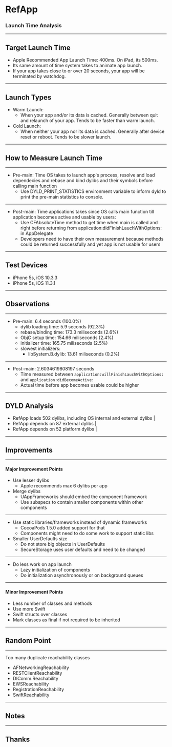 # RefApp

### Launch Time Analysis

---

## Target Launch Time

* Apple Recommended App Launch Time: 400ms. On iPad, its 500ms.
* Its same amount of time system takes to animate app launch.
* If your app takes close to or over 20 seconds, your app will be terminated by watchdog.

---

## Launch Types

* Warm Launch:
	* When your app and/or its data is cached.  Generally between quit and relaunch of your app. Tends to be faster than warm launch.
* Cold Launch:
	* When neither your app nor its data is cached. Generally after device reset or reboot. Tends to be slower launch.

---

## How to Measure Launch Time

---

* Pre-main: Time OS takes to launch app's process, resolve and load dependecies and rebase and bind dylibs and their symbols before calling main function
	* Use DYLD_PRINT_STATISTICS environment variable to inform dyld to print the pre-main statistics to console. 

---

* Post-main: Time applications takes since OS calls main function till application becomes active and usable by users:
	* Use CFAbsoluteTime method to get time when main is called and right before returning from application:didFinishLauchWithOptions: in AppDelegate
	* Developers need to have their own measurement because methods could be returned successfully and yet app is not usable for users 

---

## Test Devices

* iPhone 5s, iOS 10.3.3
* iPhone 5s, iOS 11.3.1

---

## Observations

---

* Pre-main: 6.4 seconds (100.0%)
	* dylib loading time: 5.9 seconds (92.3%)
	* rebase/binding time: 173.3 miliseconds (2.6%)
	* ObjC setup time: 154.66 miliseconds (2.4%)
	* initializer time: 165.75 miliseconds (2.5%)
	* slowest initializers: 
		* libSystem.B.dylib: 13.61 miliseconds (0.2%) 

---

* Post-main: 2.6034619808197 seconds
	* Time measured between `application:willFinishLauchWithOptions:` and `application:didBecomeActive:`
	* Actual time before app becomes usable could be higher 

---

## DYLD Analysis

* RefApp loads 502 dylibs, including OS internal and external dylibs |
* RefApp depends on 87 external dylibs |
* RefApp depends on 52 platform dylibs |

---

## Improvements

---

#### Major Improvement Points

* Use lesser dylibs 
  * Apple recommends max 6 dylibs per app
* Merge dylibs 
  * UAppFrameworks should embed the component framework
  * Use subspecs to contain smaller components within other components

---

* Use static libraries/frameworks instead of dynamic frameworks
  * CocoaPods 1.5.0 added support for that
  * Components might need to do some work to support static libs
* Smaller UserDefaults size
  * Do not store big objects in UserDefaults
  * SecureStorage uses user defaults and need to be changed

---


* Do less work on app launch
  * Lazy initialization of components
  * Do initialization asynchronously or on background queues

---

#### Minor Improvement Points

* Less number of classes and methods
* Use more Swift
* Swift structs over classes
* Mark classes as final if not required to be inherited

---

## Random Point

---

Too many duplicate reachability classes

* AFNetworkingReachability
* RESTClientReachability
* DIComm.Reachability
* EWSReachability
* RegistrationReachability
* SwiftReachability

---

## Notes

---

## Thanks